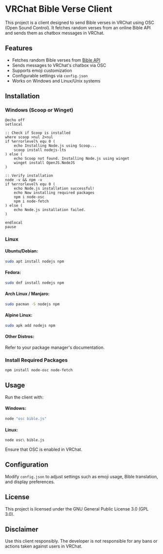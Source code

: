 # VRChat Bible Verse Client

This project is a client designed to send Bible verses in VRChat using OSC (Open Sound Control). It fetches random verses from an online Bible API and sends them as chatbox messages in VRChat.

## Features
- Fetches random Bible verses from [Bible API](https://bible-api.com/)
- Sends messages to VRChat's chatbox via OSC
- Supports emoji customization
- Configurable settings via `config.json`
- Works on Windows and Linux/Unix systems

## Installation
### Windows (Scoop or Winget)
```batch
@echo off
setlocal

:: Check if Scoop is installed
where scoop >nul 2>nul
if %errorlevel% equ 0 (
    echo Installing Node.js using Scoop...
    scoop install nodejs-lts
) else (
    echo Scoop not found. Installing Node.js using winget
    winget install OpenJS.NodeJS
)

:: Verify installation
node -v && npm -v
if %errorlevel% equ 0 (
    echo Node.js installation successful!
    echo Now installing required packages
    npm i node-osc
    npm i node-fetch
) else (
    echo Node.js installation failed.
)

endlocal
pause
```
### Linux
#### Ubuntu/Debian:
```sh
sudo apt install nodejs npm
```
#### Fedora:
```sh
sudo dnf install nodejs npm
```
#### Arch Linux / Manjaro:
```sh
sudo pacman -S nodejs npm
```
#### Alpine Linux:
```sh
sudo apk add nodejs npm
```
#### Other Distros:
Refer to your package manager's documentation.

### Install Required Packages
```sh
npm install node-osc node-fetch
```

## Usage
Run the client with:

#### Windows:
```sh
node "osc bible.js"
```
#### Linux:
```sh
node osc\ bible.js
```

Ensure that OSC is enabled in VRChat.

## Configuration
Modify `config.json` to adjust settings such as emoji usage, Bible translation, and display preferences.

## License
This project is licensed under the GNU General Public License 3.0 (GPL 3.0).

## Disclaimer
Use this client responsibly. The developer is not responsible for any bans or actions taken against users in VRChat.

